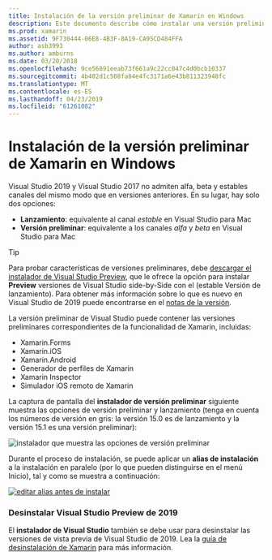 ```yaml
---
title: Instalación de la versión preliminar de Xamarin en Windows
description: Este documento describe cómo instalar una versión preliminar de Xamarin en Visual Studio de 2019 mediante el canal de versión de vista previa.
ms.prod: xamarin
ms.assetid: 9F730444-06E8-4B3F-8A19-CA95CD484FFA
author: asb3993
ms.author: amburns
ms.date: 03/20/2018
ms.openlocfilehash: 9ce56891eeab73f661a9c22cc047c4d0bcb10337
ms.sourcegitcommit: 4b402d1c508fa84e4fc3171a6e43b811323948fc
ms.translationtype: MT
ms.contentlocale: es-ES
ms.lasthandoff: 04/23/2019
ms.locfileid: "61261082"
---
```

# <a name="installing-xamarin-preview-on-windows"></a>Instalación de la versión preliminar de Xamarin en Windows

Visual Studio 2019 y Visual Studio 2017 no admiten alfa, beta y estables canales del mismo modo que en versiones anteriores. En su lugar, hay solo dos opciones:

- **Lanzamiento**: equivalente al canal _estable_ en Visual Studio para Mac
- **Versión preliminar**: equivalente a los canales _alfa_ y _beta_ en Visual Studio para Mac

> [!TIP]
> Para probar características de versiones preliminares, debe [descargar el instalador de Visual Studio Preview](https://visualstudio.microsoft.com/vs/preview/), que le ofrece la opción para instalar **Preview** versiones de Visual Studio side-by-Side con el (estable Versión de lanzamiento). Para obtener más información sobre lo que es nuevo en Visual Studio de 2019 puede encontrarse en el [notas de la versión](https://docs.microsoft.com/visualstudio/releases/2019/release-notes).

La versión preliminar de Visual Studio puede contener las versiones preliminares correspondientes de la funcionalidad de Xamarin, incluidas:

- Xamarin.Forms
- Xamarin.iOS
- Xamarin.Android
- Generador de perfiles de Xamarin
- Xamarin Inspector
- Simulador iOS remoto de Xamarin

La captura de pantalla del **instalador de versión preliminar** siguiente muestra las opciones de versión preliminar y lanzamiento (tenga en cuenta los números de versión en gris: la versión 15.0 es de lanzamiento y la versión 15.1 es una versión preliminar):

![instalador que muestra las opciones de versión preliminar](windows-images/vs2017-installer.jpg)

Durante el proceso de instalación, se puede aplicar un **alias de instalación** a la instalación en paralelo (por lo que pueden distinguirse en el menú Inicio), tal y como se muestra a continuación:

[![editar alias antes de instalar](windows-images/vs2017-nickname-sml.png "edit nickname before installing")](windows-images/vs2017-nickname.png#lightbox)

### <a name="uninstalling-visual-studio-2019-preview"></a>Desinstalar Visual Studio Preview de 2019

El **instalador de Visual Studio** también se debe usar para desinstalar las versiones de vista previa de Visual Studio de 2019. Lea la [guía de desinstalación de Xamarin](uninstalling-xamarin.md#uninstallvs2017) para más información.
